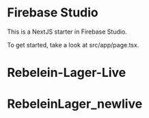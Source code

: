 # Firebase Studio

This is a NextJS starter in Firebase Studio.

To get started, take a look at src/app/page.tsx.
# Rebelein-Lager-Live
# RebeleinLager_newlive
